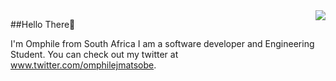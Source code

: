<img align="right" src="https://visitor-badge.laobi.icu/badge?page_id=salesp07.salesp07" />

##Hello There👋

I'm Omphile from South Africa I am a software developer and Engineering Student.
You can check out my twitter at www.twitter.com/omphilejmatsobe. 
